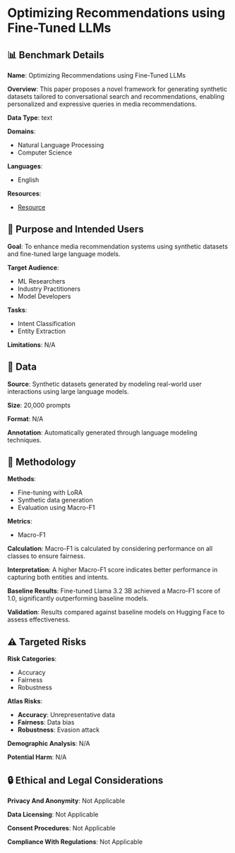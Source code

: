 # Optimizing Recommendations using Fine-Tuned LLMs

## 📊 Benchmark Details

**Name**: Optimizing Recommendations using Fine-Tuned LLMs

**Overview**: This paper proposes a novel framework for generating synthetic datasets tailored to conversational search and recommendations, enabling personalized and expressive queries in media recommendations.

**Data Type**: text

**Domains**:
- Natural Language Processing
- Computer Science

**Languages**:
- English

**Resources**:
- [Resource](https://arxiv.org/abs/2505.06841)

## 🎯 Purpose and Intended Users

**Goal**: To enhance media recommendation systems using synthetic datasets and fine-tuned large language models.

**Target Audience**:
- ML Researchers
- Industry Practitioners
- Model Developers

**Tasks**:
- Intent Classification
- Entity Extraction

**Limitations**: N/A

## 💾 Data

**Source**: Synthetic datasets generated by modeling real-world user interactions using large language models.

**Size**: 20,000 prompts

**Format**: N/A

**Annotation**: Automatically generated through language modeling techniques.

## 🔬 Methodology

**Methods**:
- Fine-tuning with LoRA
- Synthetic data generation
- Evaluation using Macro-F1

**Metrics**:
- Macro-F1

**Calculation**: Macro-F1 is calculated by considering performance on all classes to ensure fairness.

**Interpretation**: A higher Macro-F1 score indicates better performance in capturing both entities and intents.

**Baseline Results**: Fine-tuned Llama 3.2 3B achieved a Macro-F1 score of 1.0, significantly outperforming baseline models.

**Validation**: Results compared against baseline models on Hugging Face to assess effectiveness.

## ⚠️ Targeted Risks

**Risk Categories**:
- Accuracy
- Fairness
- Robustness

**Atlas Risks**:
- **Accuracy**: Unrepresentative data
- **Fairness**: Data bias
- **Robustness**: Evasion attack

**Demographic Analysis**: N/A

**Potential Harm**: N/A

## 🔒 Ethical and Legal Considerations

**Privacy And Anonymity**: Not Applicable

**Data Licensing**: Not Applicable

**Consent Procedures**: Not Applicable

**Compliance With Regulations**: Not Applicable
